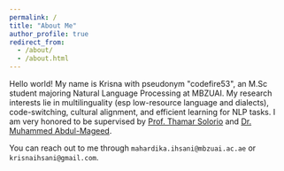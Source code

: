 ```yaml
---
permalink: /
title: "About Me"
author_profile: true
redirect_from: 
  - /about/
  - /about.html
---
```


Hello world! My name is Krisna with pseudonym "codefire53", an M.Sc student majoring Natural Language Processing at MBZUAI. My research interests lie in multilinguality (esp low-resource language and dialects), code-switching, cultural alignment, and efficient learning for NLP tasks. I am very honored to be supervised by [Prof. Thamar Solorio](http://solorio.uh.edu/) and [Dr. Muhammed Abdul-Mageed](https://mageed.arts.ubc.ca/).

You can reach out to me through `mahardika.ihsani@mbzuai.ac.ae` or `krisnaihsani@gmail.com`.